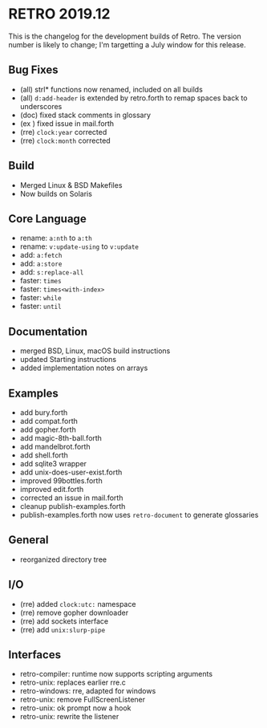 # RETRO 2019.12

This is the changelog for the development builds of Retro.
The version number is likely to change; I'm targetting a
July window for this release.

## Bug Fixes

- (all) strl* functions now renamed, included on all builds
- (all) `d:add-header` is extended by retro.forth to remap spaces back to underscores
- (doc) fixed stack comments in glossary
- (ex ) fixed issue in mail.forth
- (rre) `clock:year` corrected
- (rre) `clock:month` corrected

## Build

- Merged Linux & BSD Makefiles
- Now builds on Solaris

## Core Language

- rename: `a:nth` to `a:th`
- rename: `v:update-using` to `v:update`
- add: `a:fetch`
- add: `a:store`
- add: `s:replace-all`
- faster: `times`
- faster: `times<with-index>`
- faster: `while`
- faster: `until`

## Documentation

- merged BSD, Linux, macOS build instructions
- updated Starting instructions
- added implementation notes on arrays

## Examples

- add bury.forth
- add compat.forth
- add gopher.forth
- add magic-8th-ball.forth
- add mandelbrot.forth
- add shell.forth
- add sqlite3 wrapper
- add unix-does-user-exist.forth
- improved 99bottles.forth
- improved edit.forth
- corrected an issue in mail.forth
- cleanup publish-examples.forth
- publish-examples.forth now uses `retro-document` to generate glossaries

## General

- reorganized directory tree

## I/O

- (rre) added `clock:utc:` namespace
- (rre) remove gopher downloader
- (rre) add sockets interface
- (rre) add `unix:slurp-pipe`

## Interfaces

- retro-compiler: runtime now supports scripting arguments
- retro-unix: replaces earlier rre.c
- retro-windows: rre, adapted for windows
- retro-unix: remove FullScreenListener
- retro-unix: ok prompt now a hook
- retro-unix: rewrite the listener
